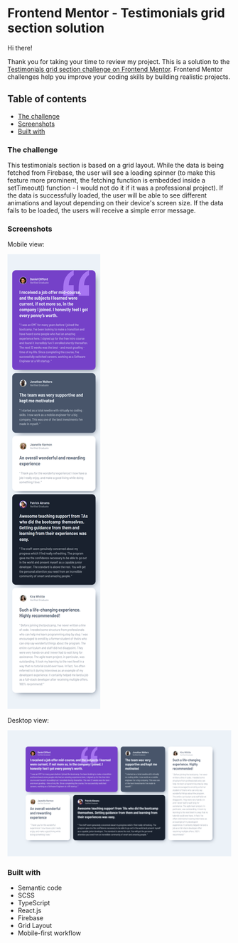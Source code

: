 # Frontend Mentor - Testimonials grid section solution

Hi there!

Thank you for taking your time to review my project. This is a solution to the [Testimonials grid section challenge on Frontend Mentor](https://www.frontendmentor.io/challenges/testimonials-grid-section-Nnw6J7Un7). Frontend Mentor challenges help you improve your coding skills by building realistic projects. 

## Table of contents

- [The challenge](#the-challenge)
- [Screenshots](#screenshots)
- [Built with](#built-with)

### The challenge

This testimonials section is based on a grid layout. While the data is being fetched from Firebase, the user will see a loading spinner (to make this feature more prominent, the fetching function is embedded inside a setTimeout() function - I would not do it if it was a professional project). If the data is successfully loaded, the user will be able to see different animations and layout depending on their device's screen size. If the data fails to be loaded, the users will receive a simple error message.

### Screenshots

Mobile view:

![](./public/screenshots/Preview_Mobile.png)

Desktop view:

![](./public/screenshots/Preview_Desktop.png)


### Built with

- Semantic code
- SCSS
- TypeScript
- React.js
- Firebase
- Grid Layout
- Mobile-first workflow